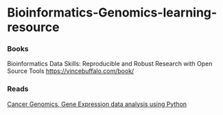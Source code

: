 # Bioinformatics-Genomics-learning-resource

### Books
Bioinformatics Data Skills: Reproducible and Robust Research with Open Source Tools https://vincebuffalo.com/book/

### Reads 

[Cancer Genomics, Gene Expression data analysis using Python](https://medium.com/adventures-in-healthcare-data/cancer-genomics-ii-exploring-biomarkers-of-liver-cancer-in-gene-expression-data-using-python-b719b519b406)

